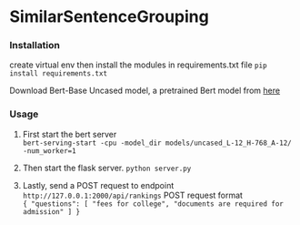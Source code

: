 # SimilarSentenceGrouping

### Installation

create virtual env then install the modules in requirements.txt file
`pip install requirements.txt`

Download Bert-Base Uncased model, a pretrained Bert model from [here](https://github.com/hanxiao/bert-as-service#1-download-a-pre-trained-bert-model)

### Usage

1. First start the bert server <br>
  `bert-serving-start -cpu -model_dir models/uncased_L-12_H-768_A-12/ -num_worker=1`

2. Then start the flask server.
    `python server.py`

3. Lastly, send a POST request to endpoint `http://127.0.0.1:2000/api/rankings`
  POST request format <br>
  `{
  "questions": [
    "fees for college",
    "documents are required for admission"
  ]
}`
